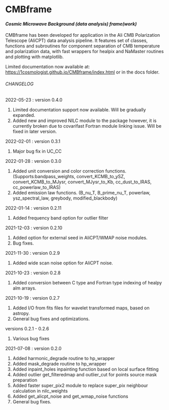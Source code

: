 # CMBframe 

#### *Cosmic Microwave Background (data analysis) frame(work)*

CMBframe has been developed for application in the Ali CMB Polarization Telescope (AliCPT) data analysis pipeline. It features set of classes, functions and subroutines for component separation of CMB temperature and polarization data, with fast wrappers for healpix and NaMaster routines and plotting with matplotlib.

Limited documentation now available at: https://1cosmologist.github.io/CMBframe/index.html or in the docs folder.

###### CHANGELOG
2022-05-23 : version 0.4.0
1. Limited documentation support now available. Will be gradually expanded.
2. Added new and improved NILC module to the package however, it is currently broken due to covarifast Fortran module linking issue. Will be fixed in later version.

2022-02-01 : version 0.3.1
1. Major bug fix in UC_CC

2022-01-28 : version 0.3.0
1. Added unit conversion and color correction functions.
   (Supports:bandpass_weights, convert_KCMB_to_ySZ,
    convert_KCMB_to_MJysr, convert_MJysr_to_Kb,
    cc_dust_to_IRAS, cc_powerlaw_to_IRAS)
2. Added emission law functions.
   (B_nu_T, B_prime_nu_T, powerlaw, ysz_spectral_law,
    greybody, modified_blackbody)

2022-01-14 : version 0.2.11
1. Added frequency band option for outlier filter

2021-12-03 : version 0.2.10
1. Added option for external seed in AliCPT/WMAP noise modules.
2. Bug fixes.

2021-11-30 : version 0.2.9
1. Added wide scan noise option for AliCPT noise.

2021-10-23 : version 0.2.8
1. Added conversion between C type and Fortran type indexing of healpy alm arrays.

2021-10-19 : version 0.2.7
1. Added I/O from fits files for wavelet transformed maps, based on astropy.
2. General bug fixes and optimizations.

versions 0.2.1 - 0.2.6
1. Various bug fixes

2021-07-08 : version 0.2.0
1. Added harmonic_degrade routine to hp_wrapper
2. Added mask_degrade routine to hp_wrapper
3. Added inpaint_holes inpainting function based on local surface fitting
4. Added outlier get_filteredmap and outlier_cut for points source mask preparation
5. Added faster super_pix2 module to replace super_pix neighbour calculation in nilc_weights
6. Added get_alicpt_noise and get_wmap_noise functions
7. General bug fixes. 
